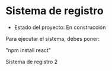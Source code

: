 <h1>Sistema de registro</h1>

- Estado del proyecto: En construcción

Para ejecutar el sistema, debes poner:

"npm install react"

Sistema de registro 2
